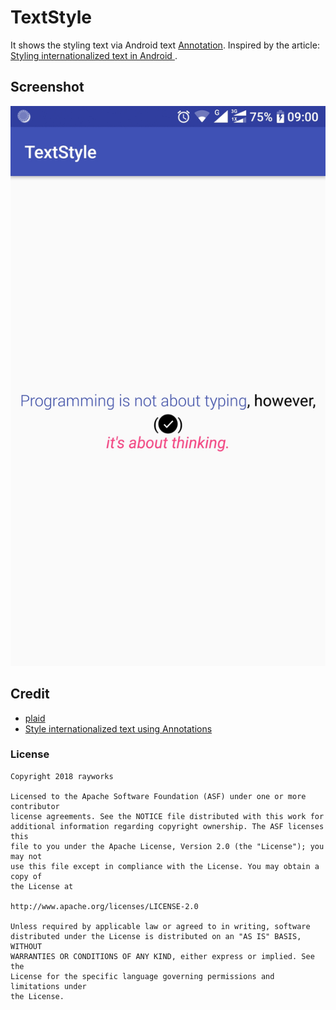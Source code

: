 # TextStyle

It shows the styling text via Android text [Annotation](https://developer.android.google.cn/reference/android/text/Annotation).
Inspired by the article: [Styling internationalized text in Android
](https://medium.com/google-developers/styling-internationalized-text-in-android-f99759fb7b8f).


## Screenshot
![](/style.jpg)

## Credit

* [plaid](https://github.com/nickbutcher/plaid)
* [Style internationalized text using Annotations](https://gist.github.com/florina-muntenescu/08d751d843d55b75061039fee4e97931)


### License


```
Copyright 2018 rayworks

Licensed to the Apache Software Foundation (ASF) under one or more contributor
license agreements. See the NOTICE file distributed with this work for
additional information regarding copyright ownership. The ASF licenses this
file to you under the Apache License, Version 2.0 (the "License"); you may not
use this file except in compliance with the License. You may obtain a copy of
the License at

http://www.apache.org/licenses/LICENSE-2.0

Unless required by applicable law or agreed to in writing, software
distributed under the License is distributed on an "AS IS" BASIS, WITHOUT
WARRANTIES OR CONDITIONS OF ANY KIND, either express or implied. See the
License for the specific language governing permissions and limitations under
the License.
```